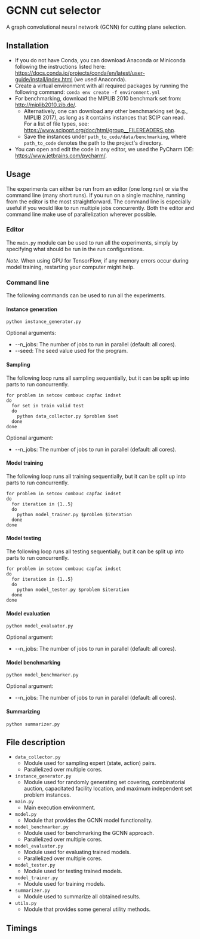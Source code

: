 # GCNN cut selector

A graph convolutional neural network (GCNN) for cutting plane selection.

## Installation

- If you do not have Conda, you can download Anaconda or Miniconda following the instructions listed
  here: https://docs.conda.io/projects/conda/en/latest/user-guide/install/index.html (we used Anaconda).
- Create a virtual environment with all required packages by running the following
  command: ```conda env create -f environment.yml```
- For benchmarking, download the MIPLIB 2010 benchmark set from: http://miplib2010.zib.de/.
    - Alternatively, one can download any other benchmarking set (e.g., MIPLIB 2017), as long as it contains instances
      that
      SCIP can read. For a list of file types, see: https://www.scipopt.org/doc/html/group__FILEREADERS.php.
    - Save the instances under ```path_to_code/data/benchmarking```, where ```path_to_code``` denotes the path to the
      project's directory.
- You can open and edit the code in any editor, we used the PyCharm IDE: https://www.jetbrains.com/pycharm/.

## Usage

The experiments can either be run from an editor (one long run) or via the
command line (many short runs). If you run on a single machine, running from the editor is the most straightforward. The
command line is especially useful if you would like to run multiple jobs concurrently. Both the editor and command line
make use of
parallelization wherever possible.

### Editor

The ```main.py``` module can be used to run all the experiments, simply by specifying what should be run in the run
configurations.

_Note._ When using GPU for TensorFlow, if any memory errors occur during model training, restarting your computer might
help.

### Command line

The following commands can be used to run all the experiments.

#### Instance generation

```
python instance_generator.py
```

Optional arguments:

- --n_jobs: The number of jobs to run in parallel (default: all cores).
- --seed: The seed value used for the program.

#### Sampling

The following loop runs all sampling sequentially, but it can be split up into parts to run concurrently.

```
for problem in setcov combauc capfac indset
do
  for set in train valid test
  do
    python data_collector.py $problem $set
  done
done
```

Optional argument:

- --n_jobs: The number of jobs to run in parallel (default: all cores).

#### Model training

The following loop runs all training sequentially, but it can be split up into parts to run concurrently.

```
for problem in setcov combauc capfac indset
do
  for iteration in {1..5}
  do
    python model_trainer.py $problem $iteration
  done
done
```

#### Model testing

The following loop runs all testing sequentially, but it can be split up into parts to run concurrently.

```
for problem in setcov combauc capfac indset
do
  for iteration in {1..5}
  do
    python model_tester.py $problem $iteration
  done
done
```

#### Model evaluation

```
python model_evaluator.py
```

Optional argument:

- --n_jobs: The number of jobs to run in parallel (default: all cores).

#### Model benchmarking

```
python model_benchmarker.py
```

Optional argument:

- --n_jobs: The number of jobs to run in parallel (default: all cores).

#### Summarizing

```
python summarizer.py
```

## File description

- ```data_collector.py```
    - Module used for sampling expert (state, action) pairs.
    - Parallelized over multiple cores.
- ```instance_generator.py```
    - Module used for randomly generating set covering, combinatorial auction, capacitated facility location, and
      maximum independent set problem instances.
- ```main.py```
    - Main execution environment.
- ```model.py```
    - Module that provides the GCNN model functionality.
- ```model_benchmarker.py```
    - Module used for benchmarking the GCNN approach.
    - Parallelized over multiple cores.
- ```model_evaluator.py```
    - Module used for evaluating trained models.
    - Parallelized over multiple cores.
- ```model_tester.py```
    - Module used for testing trained models.
- ```model_trainer.py```
    - Module used for training models.
- ```summarizer.py```
    - Module used to summarize all obtained results.
- ```utils.py```
    - Module that provides some general utility methods.

## Timings
